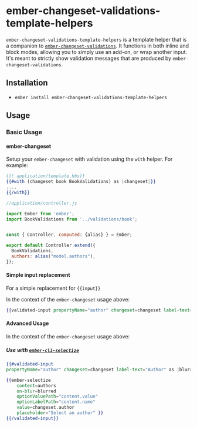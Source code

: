 
# ember-changeset-validations-template-helpers

`ember-changeset-validations-template-helpers` is a template helper that is a companion to [`ember-changeset-validations`](https://github.com/DockYard/ember-changeset-validations). It functions in both inline and block modes, allowing you to simply use an add-on, or wrap another input. It's meant to strictly show validation messages that are produced by `ember-changeset-validations`.

## Installation

* `ember install ember-changeset-validations-template-helpers`

## Usage


### Basic Usage



#### ember-changeset

Setup your `ember-changeset` with validation using the `with` helper. For example:


```hbs
{{! application/template.hbs}}
{{#with (changeset book BookValidations) as |changeset|}}
....
{{/with}}
```

```js
//application/controller.js

import Ember from 'ember';
import BookValidations from '../validations/book';


const { Controller, computed: {alias} } = Ember;

export default Controller.extend({
  BookValidations,
  authors: alias("model.authors"),
});
```

#### Simple input replacement

For a simple replacement for `{{input}}`


In the context of the `ember-changeset` usage above:

```hbs
{{validated-input propertyName="author" changeset=changeset label-text="Author"}}<br/>
```


#### Advanced Usage

In the context of the `ember-changeset` usage above:


##### Use with [`ember-cli-selectize`](https://github.com/miguelcobain/ember-cli-selectize)


```hbs
{{#validated-input 
propertyName="author" changeset=changeset label-text="Author" as |blurred|}}

{{ember-selectize
    content=authors
    on-blur=blurred
    optionValuePath="content.value"
    optionLabelPath="content.name"
    value=changeset.author
    placeholder="Select an author" }}
{{/validated-input}}

```
